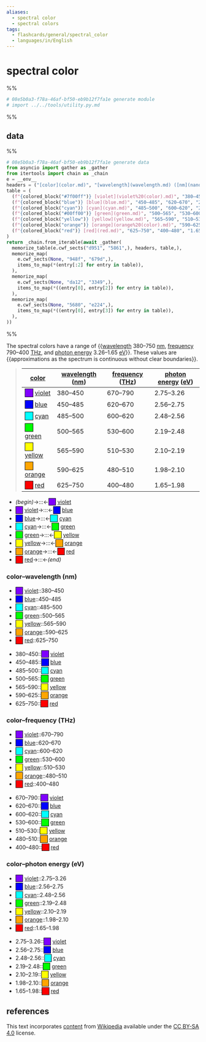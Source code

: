 ```yaml
---
aliases:
  - spectral color
  - spectral colors
tags:
  - flashcards/general/spectral_color
  - languages/in/English
---
```


# spectral color

%%

```Python
# 08e5b0a3-f78a-46af-bf50-eb9b12f7fa1e generate module
# import ../../tools/utility.py.md
```

%%

## data

%%

```Python
# 08e5b0a3-f78a-46af-bf50-eb9b12f7fa1e generate data
from asyncio import gather as _gather
from itertools import chain as _chain
e = __env__
headers = ("[color](color.md)", "[wavelength](wavelength.md) ([nm](nanometer.md))", "[frequency](frequency.md) ([THz](hertz.md))", "[photon energy](photon%20energy.md) ([eV](electronvolt.md))",)
table = (
  (f"{colored_block("#7f00ff")} [violet](violet%20(color).md)", "380–450", "670–790", "2.75–3.26",),
  (f"{colored_block("blue")} [blue](blue.md)", "450–485", "620–670", "2.56–2.75",),
  (f"{colored_block("cyan")} [cyan](cyan.md)", "485–500", "600–620", "2.48–2.56",),
  (f"{colored_block("#00ff00")} [green](green.md)", "500–565", "530–600", "2.19–2.48",),
  (f"{colored_block("yellow")} [yellow](yellow.md)", "565–590", "510–530", "2.10–2.19",),
  (f"{colored_block("orange")} [orange](orange%20(color).md)", "590–625", "480–510", "1.98–2.10",),
  (f"{colored_block("red")} [red](red.md)", "625–750", "400–480", "1.65–1.98",),
)
return _chain.from_iterable(await _gather(
  memorize_table(e.cwf_sects("d951", "5861",), headers, table,),
  memorize_map(
    e.cwf_sects(None, "948f", "679d",),
    items_to_map(*(entry[:2] for entry in table)),
  ),
  memorize_map(
    e.cwf_sects(None, "da12", "3349",),
    items_to_map(*((entry[0], entry[2]) for entry in table)),
  ),
  memorize_map(
    e.cwf_sects(None, "5680", "e224",),
    items_to_map(*((entry[0], entry[3]) for entry in table)),
  ),
))
```

%%

The spectral colors have a range of {{[wavelength](wavelength.md) 380–750 [nm](nanometer.md), [frequency](frequency.md) 790–400 [THz](hertz.md), and [photon energy](photon%20energy.md) 3.26–1.65 [eV](electronvolt.md)}}. These values are {{approximations as the spectrum is continuous without clear boundaries}}.

<!--08e5b0a3-f78a-46af-bf50-eb9b12f7fa1e generate section="d951"--><!-- The following content is generated at 2023-11-26T19:27:40.284980+08:00. Any edits will be overridden! -->

> | [color](color.md) | [wavelength](wavelength.md) ([nm](nanometer.md)) | [frequency](frequency.md) ([THz](hertz.md)) | [photon energy](photon%20energy.md) ([eV](electronvolt.md)) |
> |-|-|-|-|
> | <span style="background-color:#7f00ff;border:1px solid black;color:white;display:inline-block;height:1.25em;line-height:1.25;margin:1px 0;min-width:1.25em;text-align:center;">&nbsp;</span> [violet](violet%20(color).md) | 380–450 | 670–790 | 2.75–3.26 |
> | <span style="background-color:blue;border:1px solid black;color:white;display:inline-block;height:1.25em;line-height:1.25;margin:1px 0;min-width:1.25em;text-align:center;">&nbsp;</span> [blue](blue.md) | 450–485 | 620–670 | 2.56–2.75 |
> | <span style="background-color:cyan;border:1px solid black;color:white;display:inline-block;height:1.25em;line-height:1.25;margin:1px 0;min-width:1.25em;text-align:center;">&nbsp;</span> [cyan](cyan.md) | 485–500 | 600–620 | 2.48–2.56 |
> | <span style="background-color:#00ff00;border:1px solid black;color:white;display:inline-block;height:1.25em;line-height:1.25;margin:1px 0;min-width:1.25em;text-align:center;">&nbsp;</span> [green](green.md) | 500–565 | 530–600 | 2.19–2.48 |
> | <span style="background-color:yellow;border:1px solid black;color:white;display:inline-block;height:1.25em;line-height:1.25;margin:1px 0;min-width:1.25em;text-align:center;">&nbsp;</span> [yellow](yellow.md) | 565–590 | 510–530 | 2.10–2.19 |
> | <span style="background-color:orange;border:1px solid black;color:white;display:inline-block;height:1.25em;line-height:1.25;margin:1px 0;min-width:1.25em;text-align:center;">&nbsp;</span> [orange](orange%20(color).md) | 590–625 | 480–510 | 1.98–2.10 |
> | <span style="background-color:red;border:1px solid black;color:white;display:inline-block;height:1.25em;line-height:1.25;margin:1px 0;min-width:1.25em;text-align:center;">&nbsp;</span> [red](red.md) | 625–750 | 400–480 | 1.65–1.98 |

<!--/08e5b0a3-f78a-46af-bf50-eb9b12f7fa1e-->

<!--08e5b0a3-f78a-46af-bf50-eb9b12f7fa1e generate section="5861"--><!-- The following content is generated at 2024-01-04T20:17:52.841174+08:00. Any edits will be overridden! -->

- _(begin)_→:::←<span style="background-color:#7f00ff;border:1px solid black;color:white;display:inline-block;height:1.25em;line-height:1.25;margin:1px 0;min-width:1.25em;text-align:center;">&nbsp;</span> [violet](violet%20(color).md)
- <span style="background-color:#7f00ff;border:1px solid black;color:white;display:inline-block;height:1.25em;line-height:1.25;margin:1px 0;min-width:1.25em;text-align:center;">&nbsp;</span> [violet](violet%20(color).md)→:::←<span style="background-color:blue;border:1px solid black;color:white;display:inline-block;height:1.25em;line-height:1.25;margin:1px 0;min-width:1.25em;text-align:center;">&nbsp;</span> [blue](blue.md)
- <span style="background-color:blue;border:1px solid black;color:white;display:inline-block;height:1.25em;line-height:1.25;margin:1px 0;min-width:1.25em;text-align:center;">&nbsp;</span> [blue](blue.md)→:::←<span style="background-color:cyan;border:1px solid black;color:white;display:inline-block;height:1.25em;line-height:1.25;margin:1px 0;min-width:1.25em;text-align:center;">&nbsp;</span> [cyan](cyan.md)
- <span style="background-color:cyan;border:1px solid black;color:white;display:inline-block;height:1.25em;line-height:1.25;margin:1px 0;min-width:1.25em;text-align:center;">&nbsp;</span> [cyan](cyan.md)→:::←<span style="background-color:#00ff00;border:1px solid black;color:white;display:inline-block;height:1.25em;line-height:1.25;margin:1px 0;min-width:1.25em;text-align:center;">&nbsp;</span> [green](green.md)
- <span style="background-color:#00ff00;border:1px solid black;color:white;display:inline-block;height:1.25em;line-height:1.25;margin:1px 0;min-width:1.25em;text-align:center;">&nbsp;</span> [green](green.md)→:::←<span style="background-color:yellow;border:1px solid black;color:white;display:inline-block;height:1.25em;line-height:1.25;margin:1px 0;min-width:1.25em;text-align:center;">&nbsp;</span> [yellow](yellow.md)
- <span style="background-color:yellow;border:1px solid black;color:white;display:inline-block;height:1.25em;line-height:1.25;margin:1px 0;min-width:1.25em;text-align:center;">&nbsp;</span> [yellow](yellow.md)→:::←<span style="background-color:orange;border:1px solid black;color:white;display:inline-block;height:1.25em;line-height:1.25;margin:1px 0;min-width:1.25em;text-align:center;">&nbsp;</span> [orange](orange%20(color).md)
- <span style="background-color:orange;border:1px solid black;color:white;display:inline-block;height:1.25em;line-height:1.25;margin:1px 0;min-width:1.25em;text-align:center;">&nbsp;</span> [orange](orange%20(color).md)→:::←<span style="background-color:red;border:1px solid black;color:white;display:inline-block;height:1.25em;line-height:1.25;margin:1px 0;min-width:1.25em;text-align:center;">&nbsp;</span> [red](red.md)
- <span style="background-color:red;border:1px solid black;color:white;display:inline-block;height:1.25em;line-height:1.25;margin:1px 0;min-width:1.25em;text-align:center;">&nbsp;</span> [red](red.md)→:::←_(end)_

<!--/08e5b0a3-f78a-46af-bf50-eb9b12f7fa1e-->

### color–wavelength (nm)

<!--08e5b0a3-f78a-46af-bf50-eb9b12f7fa1e generate section="948f"--><!-- The following content is generated at 2024-01-04T20:17:52.812169+08:00. Any edits will be overridden! -->

- <span style="background-color:#7f00ff;border:1px solid black;color:white;display:inline-block;height:1.25em;line-height:1.25;margin:1px 0;min-width:1.25em;text-align:center;">&nbsp;</span> [violet](violet%20(color).md)::380–450
- <span style="background-color:blue;border:1px solid black;color:white;display:inline-block;height:1.25em;line-height:1.25;margin:1px 0;min-width:1.25em;text-align:center;">&nbsp;</span> [blue](blue.md)::450–485
- <span style="background-color:cyan;border:1px solid black;color:white;display:inline-block;height:1.25em;line-height:1.25;margin:1px 0;min-width:1.25em;text-align:center;">&nbsp;</span> [cyan](cyan.md)::485–500
- <span style="background-color:#00ff00;border:1px solid black;color:white;display:inline-block;height:1.25em;line-height:1.25;margin:1px 0;min-width:1.25em;text-align:center;">&nbsp;</span> [green](green.md)::500–565
- <span style="background-color:yellow;border:1px solid black;color:white;display:inline-block;height:1.25em;line-height:1.25;margin:1px 0;min-width:1.25em;text-align:center;">&nbsp;</span> [yellow](yellow.md)::565–590
- <span style="background-color:orange;border:1px solid black;color:white;display:inline-block;height:1.25em;line-height:1.25;margin:1px 0;min-width:1.25em;text-align:center;">&nbsp;</span> [orange](orange%20(color).md)::590–625
- <span style="background-color:red;border:1px solid black;color:white;display:inline-block;height:1.25em;line-height:1.25;margin:1px 0;min-width:1.25em;text-align:center;">&nbsp;</span> [red](red.md)::625–750

<!--/08e5b0a3-f78a-46af-bf50-eb9b12f7fa1e-->

<!--08e5b0a3-f78a-46af-bf50-eb9b12f7fa1e generate section="679d"--><!-- The following content is generated at 2024-01-04T20:17:52.781636+08:00. Any edits will be overridden! -->

- 380–450::<span style="background-color:#7f00ff;border:1px solid black;color:white;display:inline-block;height:1.25em;line-height:1.25;margin:1px 0;min-width:1.25em;text-align:center;">&nbsp;</span> [violet](violet%20(color).md)
- 450–485::<span style="background-color:blue;border:1px solid black;color:white;display:inline-block;height:1.25em;line-height:1.25;margin:1px 0;min-width:1.25em;text-align:center;">&nbsp;</span> [blue](blue.md)
- 485–500::<span style="background-color:cyan;border:1px solid black;color:white;display:inline-block;height:1.25em;line-height:1.25;margin:1px 0;min-width:1.25em;text-align:center;">&nbsp;</span> [cyan](cyan.md)
- 500–565::<span style="background-color:#00ff00;border:1px solid black;color:white;display:inline-block;height:1.25em;line-height:1.25;margin:1px 0;min-width:1.25em;text-align:center;">&nbsp;</span> [green](green.md)
- 565–590::<span style="background-color:yellow;border:1px solid black;color:white;display:inline-block;height:1.25em;line-height:1.25;margin:1px 0;min-width:1.25em;text-align:center;">&nbsp;</span> [yellow](yellow.md)
- 590–625::<span style="background-color:orange;border:1px solid black;color:white;display:inline-block;height:1.25em;line-height:1.25;margin:1px 0;min-width:1.25em;text-align:center;">&nbsp;</span> [orange](orange%20(color).md)
- 625–750::<span style="background-color:red;border:1px solid black;color:white;display:inline-block;height:1.25em;line-height:1.25;margin:1px 0;min-width:1.25em;text-align:center;">&nbsp;</span> [red](red.md)

<!--/08e5b0a3-f78a-46af-bf50-eb9b12f7fa1e-->

### color–frequency (THz)

<!--08e5b0a3-f78a-46af-bf50-eb9b12f7fa1e generate section="da12"--><!-- The following content is generated at 2024-01-04T20:17:52.799153+08:00. Any edits will be overridden! -->

- <span style="background-color:#7f00ff;border:1px solid black;color:white;display:inline-block;height:1.25em;line-height:1.25;margin:1px 0;min-width:1.25em;text-align:center;">&nbsp;</span> [violet](violet%20(color).md)::670–790
- <span style="background-color:blue;border:1px solid black;color:white;display:inline-block;height:1.25em;line-height:1.25;margin:1px 0;min-width:1.25em;text-align:center;">&nbsp;</span> [blue](blue.md)::620–670
- <span style="background-color:cyan;border:1px solid black;color:white;display:inline-block;height:1.25em;line-height:1.25;margin:1px 0;min-width:1.25em;text-align:center;">&nbsp;</span> [cyan](cyan.md)::600–620
- <span style="background-color:#00ff00;border:1px solid black;color:white;display:inline-block;height:1.25em;line-height:1.25;margin:1px 0;min-width:1.25em;text-align:center;">&nbsp;</span> [green](green.md)::530–600
- <span style="background-color:yellow;border:1px solid black;color:white;display:inline-block;height:1.25em;line-height:1.25;margin:1px 0;min-width:1.25em;text-align:center;">&nbsp;</span> [yellow](yellow.md)::510–530
- <span style="background-color:orange;border:1px solid black;color:white;display:inline-block;height:1.25em;line-height:1.25;margin:1px 0;min-width:1.25em;text-align:center;">&nbsp;</span> [orange](orange%20(color).md)::480–510
- <span style="background-color:red;border:1px solid black;color:white;display:inline-block;height:1.25em;line-height:1.25;margin:1px 0;min-width:1.25em;text-align:center;">&nbsp;</span> [red](red.md)::400–480

<!--/08e5b0a3-f78a-46af-bf50-eb9b12f7fa1e-->

<!--08e5b0a3-f78a-46af-bf50-eb9b12f7fa1e generate section="3349"--><!-- The following content is generated at 2024-01-04T20:17:52.754609+08:00. Any edits will be overridden! -->

- 670–790::<span style="background-color:#7f00ff;border:1px solid black;color:white;display:inline-block;height:1.25em;line-height:1.25;margin:1px 0;min-width:1.25em;text-align:center;">&nbsp;</span> [violet](violet%20(color).md)
- 620–670::<span style="background-color:blue;border:1px solid black;color:white;display:inline-block;height:1.25em;line-height:1.25;margin:1px 0;min-width:1.25em;text-align:center;">&nbsp;</span> [blue](blue.md)
- 600–620::<span style="background-color:cyan;border:1px solid black;color:white;display:inline-block;height:1.25em;line-height:1.25;margin:1px 0;min-width:1.25em;text-align:center;">&nbsp;</span> [cyan](cyan.md)
- 530–600::<span style="background-color:#00ff00;border:1px solid black;color:white;display:inline-block;height:1.25em;line-height:1.25;margin:1px 0;min-width:1.25em;text-align:center;">&nbsp;</span> [green](green.md)
- 510–530::<span style="background-color:yellow;border:1px solid black;color:white;display:inline-block;height:1.25em;line-height:1.25;margin:1px 0;min-width:1.25em;text-align:center;">&nbsp;</span> [yellow](yellow.md)
- 480–510::<span style="background-color:orange;border:1px solid black;color:white;display:inline-block;height:1.25em;line-height:1.25;margin:1px 0;min-width:1.25em;text-align:center;">&nbsp;</span> [orange](orange%20(color).md)
- 400–480::<span style="background-color:red;border:1px solid black;color:white;display:inline-block;height:1.25em;line-height:1.25;margin:1px 0;min-width:1.25em;text-align:center;">&nbsp;</span> [red](red.md)

<!--/08e5b0a3-f78a-46af-bf50-eb9b12f7fa1e-->

### color–photon energy (eV)

<!--08e5b0a3-f78a-46af-bf50-eb9b12f7fa1e generate section="5680"--><!-- The following content is generated at 2024-01-04T20:17:52.725602+08:00. Any edits will be overridden! -->

- <span style="background-color:#7f00ff;border:1px solid black;color:white;display:inline-block;height:1.25em;line-height:1.25;margin:1px 0;min-width:1.25em;text-align:center;">&nbsp;</span> [violet](violet%20(color).md)::2.75–3.26
- <span style="background-color:blue;border:1px solid black;color:white;display:inline-block;height:1.25em;line-height:1.25;margin:1px 0;min-width:1.25em;text-align:center;">&nbsp;</span> [blue](blue.md)::2.56–2.75
- <span style="background-color:cyan;border:1px solid black;color:white;display:inline-block;height:1.25em;line-height:1.25;margin:1px 0;min-width:1.25em;text-align:center;">&nbsp;</span> [cyan](cyan.md)::2.48–2.56
- <span style="background-color:#00ff00;border:1px solid black;color:white;display:inline-block;height:1.25em;line-height:1.25;margin:1px 0;min-width:1.25em;text-align:center;">&nbsp;</span> [green](green.md)::2.19–2.48
- <span style="background-color:yellow;border:1px solid black;color:white;display:inline-block;height:1.25em;line-height:1.25;margin:1px 0;min-width:1.25em;text-align:center;">&nbsp;</span> [yellow](yellow.md)::2.10–2.19
- <span style="background-color:orange;border:1px solid black;color:white;display:inline-block;height:1.25em;line-height:1.25;margin:1px 0;min-width:1.25em;text-align:center;">&nbsp;</span> [orange](orange%20(color).md)::1.98–2.10
- <span style="background-color:red;border:1px solid black;color:white;display:inline-block;height:1.25em;line-height:1.25;margin:1px 0;min-width:1.25em;text-align:center;">&nbsp;</span> [red](red.md)::1.65–1.98

<!--/08e5b0a3-f78a-46af-bf50-eb9b12f7fa1e-->

<!--08e5b0a3-f78a-46af-bf50-eb9b12f7fa1e generate section="e224"--><!-- The following content is generated at 2024-01-04T20:17:52.828152+08:00. Any edits will be overridden! -->

- 2.75–3.26::<span style="background-color:#7f00ff;border:1px solid black;color:white;display:inline-block;height:1.25em;line-height:1.25;margin:1px 0;min-width:1.25em;text-align:center;">&nbsp;</span> [violet](violet%20(color).md)
- 2.56–2.75::<span style="background-color:blue;border:1px solid black;color:white;display:inline-block;height:1.25em;line-height:1.25;margin:1px 0;min-width:1.25em;text-align:center;">&nbsp;</span> [blue](blue.md)
- 2.48–2.56::<span style="background-color:cyan;border:1px solid black;color:white;display:inline-block;height:1.25em;line-height:1.25;margin:1px 0;min-width:1.25em;text-align:center;">&nbsp;</span> [cyan](cyan.md)
- 2.19–2.48::<span style="background-color:#00ff00;border:1px solid black;color:white;display:inline-block;height:1.25em;line-height:1.25;margin:1px 0;min-width:1.25em;text-align:center;">&nbsp;</span> [green](green.md)
- 2.10–2.19::<span style="background-color:yellow;border:1px solid black;color:white;display:inline-block;height:1.25em;line-height:1.25;margin:1px 0;min-width:1.25em;text-align:center;">&nbsp;</span> [yellow](yellow.md)
- 1.98–2.10::<span style="background-color:orange;border:1px solid black;color:white;display:inline-block;height:1.25em;line-height:1.25;margin:1px 0;min-width:1.25em;text-align:center;">&nbsp;</span> [orange](orange%20(color).md)
- 1.65–1.98::<span style="background-color:red;border:1px solid black;color:white;display:inline-block;height:1.25em;line-height:1.25;margin:1px 0;min-width:1.25em;text-align:center;">&nbsp;</span> [red](red.md)

<!--/08e5b0a3-f78a-46af-bf50-eb9b12f7fa1e-->

## references

This text incorporates [content](https://en.wikipedia.org/wiki/spectral_color) from [Wikipedia](Wikipedia.md) available under the [CC BY-SA 4.0](https://creativecommons.org/licenses/by-sa/4.0/) license.
